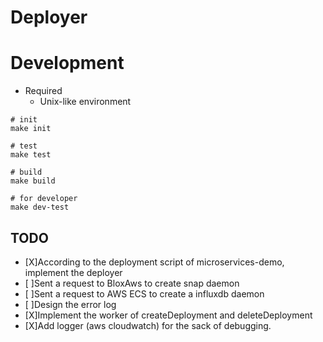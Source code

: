 # Deployer

# Development

* Required
    * Unix-like environment

```{shell}
# init
make init

# test
make test

# build
make build

# for developer
make dev-test
```

## TODO

* [X]According to the deployment script of microservices-demo, implement the deployer
* [ ]Sent a request to BloxAws to create snap daemon
* [ ]Sent a request to AWS ECS to create a influxdb daemon
* [ ]Design the error log
* [X]Implement the worker of createDeployment and deleteDeployment
* [X]Add logger (aws cloudwatch) for the sack of debugging.
